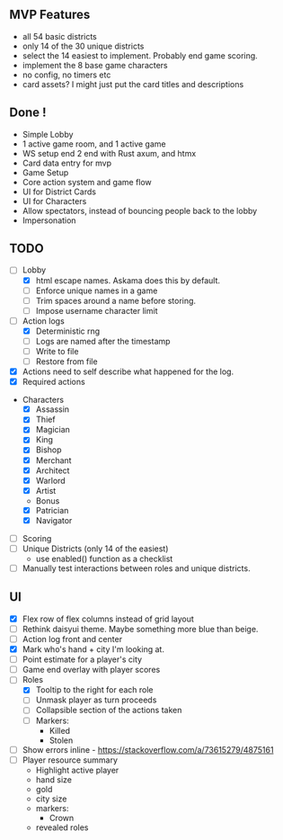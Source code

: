  ## MVP Features
 - all 54 basic districts
 - only 14 of the 30 unique districts
 - select the 14 easiest to implement. Probably end game scoring.
 - implement the 8 base game characters
 - no config, no timers etc
 - card assets? I might just put the card titles and descriptions

## Done !
- Simple Lobby
- 1 active game room, and 1 active game
- WS setup end 2 end with Rust axum, and htmx
- Card data entry for mvp
- Game Setup
- Core action system and game flow 
- UI for District Cards
- UI for Characters
- Allow spectators, instead of bouncing people back to the lobby
- Impersonation

## TODO
- [ ] Lobby
    - [x] html escape names. Askama does this by default.
    - [ ] Enforce unique names in a game
    - [ ] Trim spaces around a name before storing.
    - [ ] Impose username character limit

- [ ] Action logs
    - [x] Deterministic rng
    - [ ] Logs are named after the timestamp
    - [ ] Write to file
    - [ ] Restore from file

- [x] Actions need to self describe what happened for the log.
- [x] Required actions

- Characters 
    - [x] Assassin
    - [x] Thief
    - [x] Magician
    - [x] King
    - [x] Bishop
    - [x] Merchant
    - [x] Architect
    - [x] Warlord
    - [x] Artist
    - Bonus
    - [x] Patrician
    - [x] Navigator
- [ ] Scoring
- [ ] Unique Districts (only 14 of the easiest)
    - use enabled() function as a checklist
- [ ] Manually test interactions between roles and unique districts.

## UI
- [x] Flex row of flex columns instead of grid layout
- [ ] Rethink daisyui theme. Maybe something more blue than beige.
- [ ] Action log front and center
- [x] Mark who's hand + city I'm looking at.
- [ ] Point estimate for a player's city
- [ ] Game end overlay with player scores
- [ ] Roles
    - [x] Tooltip to the right for each role
    - [ ] Unmask player as turn proceeds
    - [ ] Collapsible section of the actions taken
    - [ ] Markers:
        - Killed
        - Stolen

- [ ] Show errors inline
        - https://stackoverflow.com/a/73615279/4875161
- [ ] Player resource summary
    - Highlight active player
    - hand size
    - gold
    - city size
    - markers: 
        - Crown
    - revealed roles
